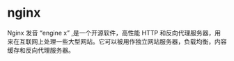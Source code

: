 # nginx

Nginx 发音 “engine x” ,是一个开源软件，高性能 HTTP 和反向代理服务器，用来在互联网上处理一些大型网站。它可以被用作独立网站服务器，负载均衡，内容缓存和反向代理服务器。
